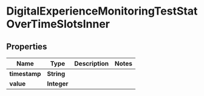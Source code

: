

# DigitalExperienceMonitoringTestStatOverTimeSlotsInner


## Properties

| Name | Type | Description | Notes |
|------------ | ------------- | ------------- | -------------|
|**timestamp** | **String** |  |  |
|**value** | **Integer** |  |  |



